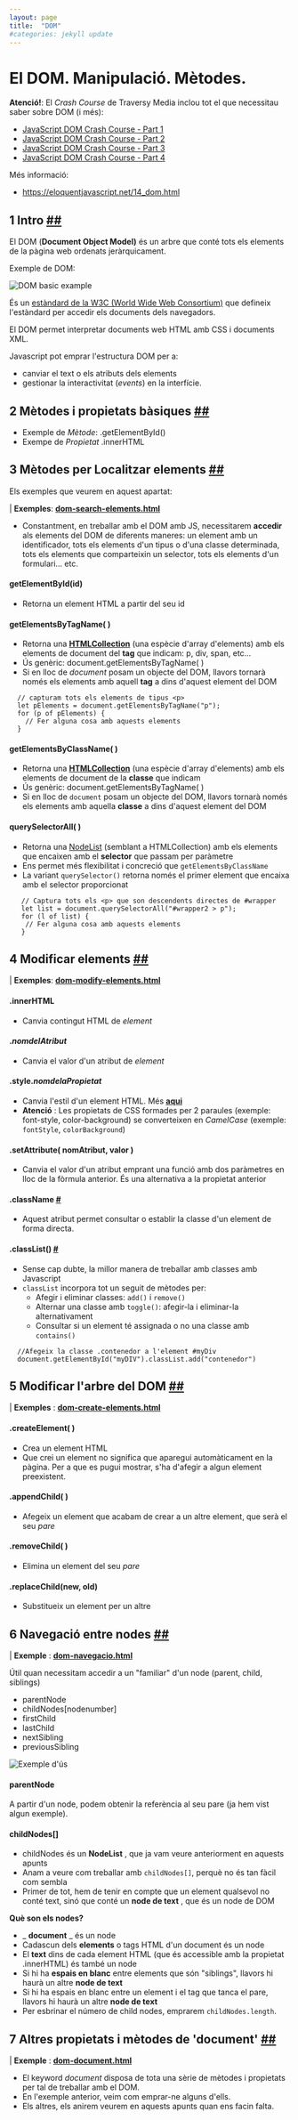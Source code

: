 ```yaml
---
layout: page
title:  "DOM"
#categories: jekyll update
---
```

# El DOM. Manipulació. Mètodes.

**Atenció!**: El _Crash Course_ de Traversy Media inclou tot el que necessitau saber sobre DOM (i més):

- [JavaScript DOM Crash Course - Part 1](https://www.youtube.com/watch?v=0ik6X4DJKCc)
- [JavaScript DOM Crash Course - Part 2](https://www.youtube.com/watch?v=mPd2aJXCZ2g)
- [JavaScript DOM Crash Course - Part 3](https://www.youtube.com/watch?v=wK2cBMcDTss)
- [JavaScript DOM Crash Course - Part 4](https://www.youtube.com/watch?v=i37KVt_IcXw)

Més informació:

- https://eloquentjavascript.net/14_dom.html

## 1 Intro [##](https://www.w3schools.com/js/js_htmldom.asp)

El DOM (**Document Object Model)** és un arbre que conté tots els elements de la pàgina web ordenats jeràrquicament.

Exemple de DOM:

![DOM basic example](https://www.w3schools.com/js/pic_htmltree.gif)

És un [estàndard de la W3C (World Wide Web Consortium)](https://dom.spec.whatwg.org/) que defineix l&#39;estàndard per accedir els documents dels navegadors.

El DOM permet interpretar documents web HTML amb CSS i documents XML.

Javascript pot emprar l'estructura DOM per a:

- canviar el text o els atributs dels elements
- gestionar la interactivitat (_events_) en la interfície.

## 2 Mètodes i propietats bàsiques [##](https://www.w3schools.com/js/js_htmldom_methods.asp)

- Exemple de _Mètode_: .getElementById()
- Exempe de _Propietat_ .innerHTML

## 3 Mètodes per Localitzar elements [##](https://www.w3schools.com/js/js_htmldom_elements.asp)

Els exemples que veurem en aquest apartat:

| **Exemples**: [**dom-search-elements.html**](https://github.com/classicoman2/guide_javascript/blob/master/04/dom-search-elements.html)

- Constantment, en treballar amb el DOM amb JS, necessitarem **accedir** als elements del DOM de diferents maneres: un element amb un identificador, tots els elements d&#39;un tipus o d&#39;una classe determinada, tots els elements que comparteixin un selector, tots els elements d&#39;un formulari… etc.

#### getElementById(id)

- Retorna un element HTML a partir del seu id

#### getElementsByTagName( )

- Retorna una [**HTMLCollection**](https://www.w3schools.com/js/js_htmldom_collections.asp) (una espècie d&#39;array d&#39;elements) amb els elements de document del **tag** que indicam: p, div, span, etc…
- Ús genèric: document.getElementsByTagName( )
- Si en lloc de _document_ posam un objecte del DOM, llavors tornarà només els elements amb aquell **tag** a dins d'aquest element del DOM

``` 
  // capturam tots els elements de tipus <p>
  let pElements = document.getElementsByTagName("p");
  for (p of pElements) {
    // Fer alguna cosa amb aquests elements
  }
```

#### getElementsByClassName( )

- Retorna una [**HTMLCollection**](https://www.w3schools.com/js/js_htmldom_collections.asp) (una espècie d'array d'elements) amb els elements de document de la **classe** que indicam
- Ús genèric: document.getElementsByTagName( )
- Si en lloc de `document` posam un objecte del DOM, llavors tornarà només els elements amb aquella **classe** a dins d'aquest element del DOM

#### querySelectorAll( )

- Retorna una [NodeList](https://www.w3schools.com/js/js_htmldom_nodelist.asp) (semblant a HTMLCollection) amb els elements que encaixen amb el **selector** que passam per paràmetre
- Ens permet més flexibilitat i concreció que `getElementsByClassName`
- La variant `querySelector()` retorna només el primer element que encaixa amb el selector proporcionat

```
   // Captura tots els <p> que son descendents directes de #wrapper
   let list = document.querySelectorAll("#wrapper2 > p");
   for (l of list) {
    // Fer alguna cosa amb aquests elements
   }
```

## 4 Modificar elements [##](https://www.w3schools.com/js/js_htmldom_html.asp)

| **Exemples**: [**dom-modify-elements.html**](https://github.com/classicoman2/guide_javascript/tree/master/04)

#### .innerHTML

- Canvia contingut HTML de _element_

#### ._nomdelAtribut_

- Canvia el valor d'un atribut de _element_

#### .style._nomdelaPropietat_

- Canvia l&#39;estil d&#39;un element HTML. Més [**aqui**](https://www.w3schools.com/js/js_htmldom_css.asp)
- **Atenció** : Les propietats de CSS formades per 2 paraules (exemple: font-style, color-background) se converteixen en _CamelCase_ (exemple: `fontStyle`, `colorBackground`)

#### .setAttribute( nomAtribut, valor )

- Canvia el valor d'un atribut emprant una funció amb dos paràmetres en lloc de la fòrmula anterior. És una alternativa a la propietat anterior

#### .className [#](https://www.w3schools.com/jsref/prop_html_classname.asp)

- Aquest atribut permet consultar o establir la classe d&#39;un element de forma directa.

#### .classList() [#](https://www.w3schools.com/jsref/prop_element_classlist.asp)

- Sense cap dubte, la millor manera de treballar amb classes amb Javascript
- `classList` incorpora tot un seguit de mètodes per:
  - Afegir i eliminar classes: `add()` i `remove()`
  - Alternar una classe amb `toggle()`: afegir-la i eliminar-la alternativament
  - Consultar si un element té assignada o no una classe amb `contains()`

```
  //Afegeix la classe .contenedor a l'element #myDiv
  document.getElementById("myDIV").classList.add("contenedor")
```

## 5 Modificar l'arbre del DOM [##](https://www.w3schools.com/js/js_htmldom_nodes.asp)

| **Exemples** : [**dom-create-elements.html**](https://github.com/classicoman2/guide_javascript/tree/master/04)

#### .createElement( )

- Crea un element HTML
- Que crei un element no significa que aparegui automàticament en la pàgina. Per a que es pugui mostrar, s'ha d'afegir a algun element preexistent.

#### .appendChild( )

- Afegeix un element que acabam de crear a un altre element, que serà el seu _pare_

#### .removeChild( )

- Elimina un element del seu _pare_

#### .replaceChild(new, old)

- Substitueix un element per un altre

## 6 Navegació entre nodes [##](https://www.w3schools.com/js/js_htmldom_navigation.asp)

| **Exemple** : [**dom-navegacio.html**](https://github.com/classicoman2/guide_javascript/tree/master/04)

Útil quan necessitam accedir a un &quot;familiar&quot; d&#39;un node (parent, child, siblings)

- parentNode
- childNodes[nodenumber]
- firstChild
- lastChild
- nextSibling
- previousSibling

![Exemple d'ús](./assets/html-links.svg)

#### parentNode

A partir d&#39;un node, podem obtenir la referència al seu pare (ja hem vist algun exemple).

#### childNodes[]

- childNodes és un **NodeList** , que ja vam veure anteriorment en aquests apunts
- Anam a veure com treballar amb `childNodes[]`, perquè no és tan fàcil com sembla
- Primer de tot, hem de tenir en compte que un element qualsevol no conté text, sinó que conté un **node de text** , que és un node de DOM

**Què son els nodes?**

- _ **document** _ és un node
- Cadascun dels **elements** o tags HTML d'un document és un node
- El **text** dins de cada element HTML (que és accessible amb la propietat .innerHTML) és també un node
- Si hi ha **espais en blanc** entre elements que són &quot;siblings&quot;, llavors hi haurà un altre **node de text**
- Si hi ha espais en blanc entre un element i el tag que tanca el pare, llavors hi haurà un altre **node de text**
- Per esbrinar el número de child nodes, emprarem `childNodes.length`.

## 7 Altres propietats i mètodes de &#39;document&#39; [##](https://www.w3schools.com/jsref/dom_obj_document.asp)

| **Exemple** : [**dom-document.html**](https://github.com/classicoman2/guide_javascript/tree/master/04)

- El keyword _document_ disposa de tota una sèrie de mètodes i propietats per tal de treballar amb el DOM.
- En l&#39;exemple anterior, veim com emprar-ne alguns d&#39;ells.
- Els altres, els anirem veurem en aquests apunts quan ens facin falta.